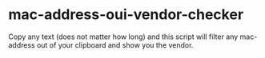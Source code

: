 # mac-address-oui-vendor-checker
Copy any text (does not matter how long) and this script will filter any mac-address out of your clipboard and show you the vendor.
